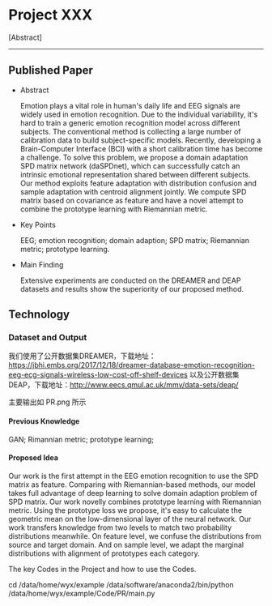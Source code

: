 # Project XXX

[Abstract]

---

## Published Paper

- Abstract

  Emotion plays a vital role in human's daily life and EEG signals are widely used in emotion recognition. Due to the individual variability, it's hard to train a generic emotion recognition model across different subjects. The conventional method is collecting a large number of calibration data to build subject-specific models. Recently, developing a Brain-Computer Interface (BCI) with a short calibration time has become a challenge. To solve this problem, we propose a domain adaptation SPD matrix network (daSPDnet), which can successfully catch an intrinsic emotional representation shared between different subjects. Our method exploits feature adaptation with distribution confusion and sample adaptation with centroid alignment jointly. We compute SPD matrix based on covariance as feature and have a novel attempt to combine the prototype learning with Riemannian metric. 

- Key Points

  EEG; emotion recognition; domain adaption; SPD matrix; Riemannian metric; prototype learning.

- Main Finding

  Extensive experiments are conducted on the DREAMER and DEAP datasets and results show the superiority of our proposed method.

## Technology

### Dataset and Output

我们使用了公开数据集DREAMER，下载地址：https://jbhi.embs.org/2017/12/18/dreamer-database-emotion-recognition-eeg-ecg-signals-wireless-low-cost-off-shelf-devices
以及公开数据集DEAP，下载地址：http://www.eecs.qmul.ac.uk/mmv/data-sets/deap/

主要输出如 PR.png 所示

#### Previous Knowledge

GAN; Rimannian metric; prototype learning;  

#### Proposed Idea

 Our work is the first attempt in the EEG emotion recognition to use the SPD matrix as feature. Comparing with Riemannian-based methods, our model takes full advantage of deep learning to solve domain adaption problem of SPD matrix.
 Our work novelly combines prototype learning with Riemannian metric. Using the prototype loss we propose, it's easy to calculate the geometric mean on the low-dimensional layer of the neural network.
 Our work transfers knowledge from two levels to match two probability distributions meanwhile. On feature level, we confuse the distributions from source and target domain. And on sample level, we adapt the marginal distributions with alignment of prototypes each category.


The key Codes in the Project and how to use the Codes.

cd /data/home/wyx/example
/data/software/anaconda2/bin/python /data/home/wyx/example/Code/PR/main.py